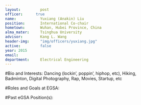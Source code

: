 ```yaml
---
layout:     	post
officer:      true
name:     	 	Yuxiang (Anakin) Liu
position: 		International Co-chair
hometown: 		Wuhan, Hubei Province, China
alma_mater: 	Tsinghua University
advisor: 		Kang L. Wang
header-img: 	"img/officers/yuxiang.jpg"
active: 		false
year: 2015
email: 			
department: 	Electrical Engineering
---
```


#Bio and Interests:
Dancing (lockin’, poppin’, hiphop, etc), Hiking, Badminton, Digital Photography, Rap, Movies, Startup, etc

#Roles and Goals at EGSA:


#Past eGSA Position(s):
